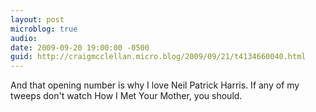 ```yaml
---
layout: post
microblog: true
audio: 
date: 2009-09-20 19:00:00 -0500
guid: http://craigmcclellan.micro.blog/2009/09/21/t4134660040.html
---
```

And that opening number is why I love Neil Patrick Harris.  If any of my tweeps don't watch How I Met Your Mother, you should.
